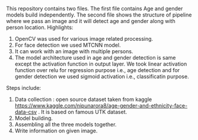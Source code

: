 This repository contains two files. 
The first file contains Age and gender models build independently.
The second file shows the structure of pipeline where we pass an image and it will detect age and gender along with person location.
Highlights:
1. OpenCV was used for various image related processing.
2. For face detection we used MTCNN model.
2. It can work with an image with multiple persons.
3. The model architecture used in age and gender detection is same except the activation function in output layer. We took linear activation function over relu for regression 
purpose i.e., age detection and for gender detection we used sigmoid activation i.e., classificatin purpose.

Steps include:
1. Data collection : open source dataset taken from kaggle https://www.kaggle.com/nipunarora8/age-gender-and-ethnicity-face-data-csv . It is based on famous UTK dataset.
2. Model building.
3. Assembling all the three models together.
4. Write information on given image.
